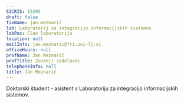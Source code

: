 ```yaml
---
SICRIS: 15295
draft: false
fixName: jan_meznarič
lab: Laboratorij za integracijo informacijskih sistemov
labPos: Član laboratorija
location: null
mailInfo: jan.meznaric@fri.uni-lj.si
officeHours: null
profName: Jan Meznarič
profTitle: Zunanji sodelavec
telephoneInfo: null
title: Jan Meznarič
---
```



Doktorski študent - asistent v Laboratoriju za integracijo informacijskih sistemov.